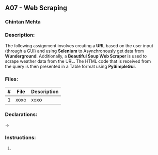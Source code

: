 ## A07 - Web Scraping
### Chintan Mehta

### Description:
The following assignment involves creating a **URL** based on the user input (through a GUI) and using **Selenium** to Asynchronously get data from **Wunderground**. Additionally, a **Beautiful Soup Web Scraper** is used to scrape weather data from the URL. The HTML code that is received from the query is then presented in a Table format using **PySimpleGui**.

### Files:

|   #   | File     | Description                                      |
| :---: | -------- | ------------------------------------------------ |
|   1   | xoxo | xoxo |

### Declarations:
-> 

### Instructions:
1. 
